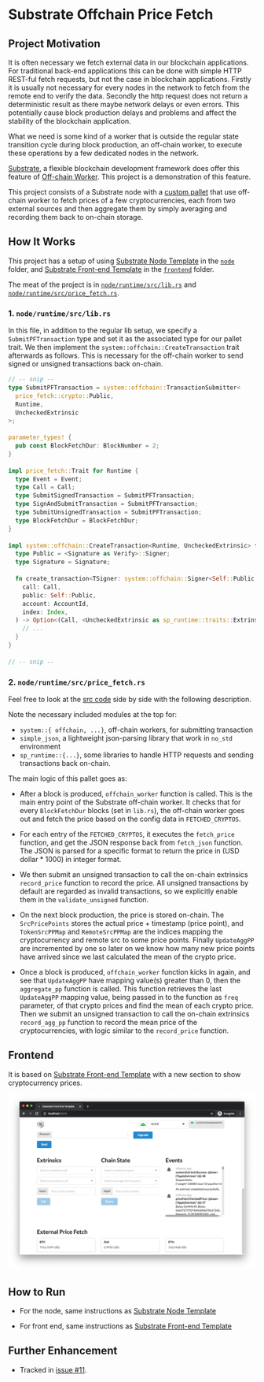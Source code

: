 # Substrate Offchain Price Fetch

## Project Motivation

It is often necessary we fetch external data in our blockchain applications. For traditional
back-end applications this can be done with simple HTTP REST-ful fetch requests, but not the case
in blockchain applications. Firstly it is usually not necessary for every nodes in the network to
fetch from the remote end to verify the data. Secondly the http request does not return a
deterministic result as there maybe network delays or even errors. This potentially cause block
production delays and problems and affect the stability of the blockchain application.

What we need is some kind of a worker that is outside the regular state transition cycle during
block production, an off-chain worker, to execute these operations by a few dedicated nodes in the
network.

[Substrate](https://github.com/paritytech/substrate), a flexible blockchain development framework
does offer this feature of
[Off-chain Worker](https://substrate.dev/docs/en/next/conceptual/core/off-chain-workers).
This project is a demonstration of this feature.

This project consists of a Substrate node with a [custom pallet](node/runtime/src/price_fetch.rs)
that use off-chain worker to fetch prices of a few cryptocurrencies, each from two external sources
and then aggregate them by simply averaging and recording them back to on-chain storage.

## How It Works

This project has a setup of using
[Substrate Node Template](https://github.com/substrate-developer-hub/substrate-node-template)
in the [`node`](node) folder, and
[Substrate Front-end Template](https://github.com/substrate-developer-hub/substrate-front-end-template)
in the [`frontend`](frontend) folder.

The meat of the project is in [`node/runtime/src/lib.rs`](../node/runtime/src/lib.rs) and
[`node/runtime/src/price_fetch.rs`](../node/runtime/src/price_fetch.rs).

### 1. `node/runtime/src/lib.rs`

In this file, in addition to the regular lib setup, we specify a `SubmitPFTransaction` type and set
 it as the associated type for our pallet trait. We then implement the
 `system::offchain::CreateTransaction` trait afterwards as follows. This is necessary for the
 off-chain worker to send signed or unsigned transactions back on-chain.

```rust
// -- snip --
type SubmitPFTransaction = system::offchain::TransactionSubmitter<
  price_fetch::crypto::Public,
  Runtime,
  UncheckedExtrinsic
>;

parameter_types! {
  pub const BlockFetchDur: BlockNumber = 2;
}

impl price_fetch::Trait for Runtime {
  type Event = Event;
  type Call = Call;
  type SubmitSignedTransaction = SubmitPFTransaction;
  type SignAndSubmitTransaction = SubmitPFTransaction;
  type SubmitUnsignedTransaction = SubmitPFTransaction;
  type BlockFetchDur = BlockFetchDur;
}

impl system::offchain::CreateTransaction<Runtime, UncheckedExtrinsic> for Runtime {
  type Public = <Signature as Verify>::Signer;
  type Signature = Signature;

  fn create_transaction<TSigner: system::offchain::Signer<Self::Public, Self::Signature>> (
    call: Call,
    public: Self::Public,
    account: AccountId,
    index: Index,
  ) -> Option<(Call, <UncheckedExtrinsic as sp_runtime::traits::Extrinsic>::SignaturePayload)> {
    // ...
  }
}

// -- snip --
```

### 2. `node/runtime/src/price_fetch.rs`

Feel free to look at the [src code](../node/runtime/src/price_fetch.rs) side by side with the
following description.

Note the necessary included modules at the top for:

  - `system::{ offchain, ...}`, off-chain workers, for submitting transaction
  - `simple_json`, a lightweight json-parsing library that work in `no_std` environment
  - `sp_runtime::{...}`, some libraries to handle HTTP requests and sending transactions back on-chain.

The main logic of this pallet goes as:

- After a block is produced, `offchain_worker` function is called. This is the main entry point of
the Substrate off-chain worker. It checks that for every `BlockFetchDur` blocks (set in `lib.rs`),
the off-chain worker goes out and fetch the price based on the config data in `FETCHED_CRYPTOS`.

- For each entry of the `FETCHED_CRYPTOS`, it executes the `fetch_price` function, and get the JSON
response back from `fetch_json` function. The JSON is parsed for a specific format to return the
price in (USD dollar * 1000) in integer format.

- We then submit an unsigned transaction to call the on-chain extrinsics `record_price` function to
record the price. All unsigned transactions by default are regarded as invalid transactions, so we
explicitly enable them in the `validate_unsigned` function.

- On the next block production, the price is stored on-chain. The `SrcPricePoints` stores the
actual price + timestamp (price point), and `TokenSrcPPMap` and `RemoteSrcPPMap` are the indices
mapping the cryptocurrency and remote src to some price points. Finally `UpdateAggPP` are
incremented by one so later on we know how many new price points have arrived since we last
calculated the mean of the crypto price.

- Once a block is produced, `offchain_worker` function kicks in again, and see that `UpdateAggPP`
have mapping value(s) greater than 0, then the `aggregate_pp` function is called. This function
retrieves the last `UpdateAggPP` mapping value, being passed in to the function as `freq` parameter,
of that crypto prices and find the mean of each crypto price. Then we submit an unsigned
transaction to call the on-chain extrinsics `record_agg_pp` function to record the mean price of
the cryptocurrencies, with logic similar to the `record_price` function.

## Frontend

It is based on [Substrate Front-end Template](https://github.com/substrate-developer-hub/substrate-front-end-template) with a new section to show cryptocurrency prices.

![](assets/ss-price-fetch01.png)

## How to Run

- For the node, same instructions as [Substrate Node Template](https://github.com/substrate-developer-hub/substrate-node-template)

- For front end, same instructions as [Substrate Front-end Template](https://github.com/substrate-developer-hub/substrate-front-end-template)

## Further Enhancement

- Tracked in [issue #11](https://github.com/jimmychu0807/substrate-offchain-pricefetch/issues/11).
